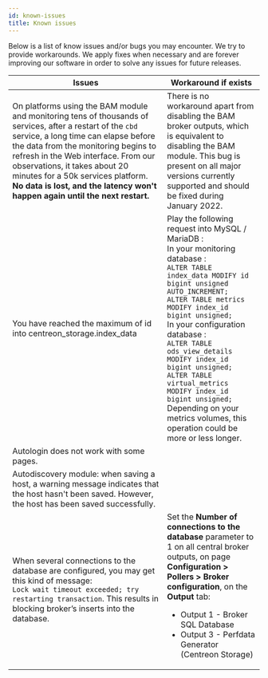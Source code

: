 ```yaml
---
id: known-issues
title: Known issues
---
```


Below is a list of know issues and/or bugs you may encounter.
We try to provide workarounds. We apply fixes when
necessary and are forever improving our software in order to solve any
issues for future releases.

| Issues | Workaround if exists |
| ------ | -------------------- |
| On platforms using the BAM module and monitoring tens of thousands of services, after a restart of the `cbd` service, a long time can elapse before the data from the monitoring begins to refresh in the Web interface. From our observations, it takes about 20 minutes for a 50k services platform. **No data is lost, and the latency won't happen again until the next restart.** | There is no workaround apart from disabling the BAM broker outputs, which is equivalent to disabling the BAM module. This bug is present on all major versions currently supported and should be fixed during January 2022. |
| You have reached the maximum of id into centreon_storage.index_data | Play the following request into MySQL / MariaDB :<br/> In your monitoring database :<br/> `ALTER TABLE index_data MODIFY id bigint unsigned AUTO_INCREMENT;`<br/> `ALTER TABLE metrics MODIFY index_id bigint unsigned;`<br/> In your configuration database :<br/> `ALTER TABLE ods_view_details MODIFY index_id bigint unsigned;`<br/> `ALTER TABLE virtual_metrics MODIFY index_id bigint unsigned;`<br/> Depending on your metrics volumes, this operation could be more or less longer. |
|Autologin does not work with some pages.| |
|Autodiscovery module: when saving a host, a warning message indicates that the host hasn't been saved. However, the host has been saved successfully.||
| When several connections to the database are configured, you may get this kind of message: <br/>`Lock wait timeout exceeded; try restarting transaction`. This results in blocking broker’s inserts into the database.| Set the **Number of connections to the database** parameter to 1 on all central broker outputs, on page **Configuration > Pollers > Broker configuration**, on the **Output** tab:<br/> <ul><li>Output 1 - Broker SQL Database</li><li>Output 3 - Perfdata Generator (Centreon Storage)</li></ul>|
